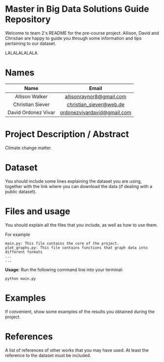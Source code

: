 
# Master in Big Data Solutions Guide Repository

Welcome to team 2's README for the pre-course project. Allison, David and Christian are happy to guide you through some information and tips pertaining to our dataset. 

LALALALALALA

# Names

|         Name        |            Email            |
|:-------------------:|:---------------------------:|
|    Allison Walker   |   allisonraynor8@gmail.com  |
|   Christian Siever  |   christian_siever@web.de   |
| David Ordonez Vivar | ordonezvivardavid@gmail.com |

# Project Description / Abstract

Climate change matter.

# Dataset

You should include some lines explaining the dataset you are using, together with the link where you can download the data (if dealing with a public dataset).

# Files and usage
You should explain all the files that you include, as well as how to use them.

For example

    main.py: This file contains the core of the project.
    plot_graphs.py: This file contains functions that graph data into different formats
    ...
    ...
**Usage**: Run the following command line into your terminal:

    python main.py
    
# Examples
If convenient, show some examples of the results you obtained during the project. 
    
# References
A list of references of other works that you may have used. At least the reference to the dataset must be included.
    
    
